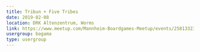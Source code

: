 ```yaml
---
title: Tribun + Five Tribes
date: 2019-02-08
location: DRK Altenzentrum, Worms
link: https://www.meetup.com/Mannheim-Boardgames-Meetup/events/258133235/
usergroup: bogama
type: usergroup
---
```

